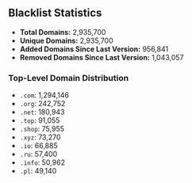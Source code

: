 ## Blacklist Statistics

- **Total Domains:** 2,935,700
- **Unique Domains:** 2,935,700
- **Added Domains Since Last Version:** 956,841
- **Removed Domains Since Last Version:** 1,043,057

### Top-Level Domain Distribution

-  `.com`: 1,294,146
-  `.org`: 242,752
-  `.net`: 180,943
-  `.top`: 91,055
-  `.shop`: 75,955
-  `.xyz`: 73,270
-  `.io`: 66,885
-  `.ru`: 57,400
-  `.info`: 50,962
-  `.pl`: 49,140
